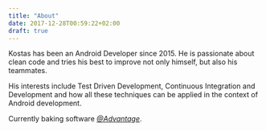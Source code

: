 ```yaml
---
title: "About"
date: 2017-12-28T00:59:22+02:00
draft: true
---
```


Kostas has been an Android Developer since 2015. He is passionate about clean code and tries his best to improve not only himself, but also his teammates.

His interests include Test Driven Development, Continuous Integration and Development and how all these techniques can be applied in the context of Android development.

Currently baking software *[@Advantage](http://www.afse.eu/)*.

